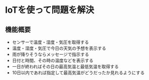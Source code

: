 # IoTを使って問題を解決
## 機能概要
- センサーで温度・湿度・気圧を取得する
- 温度・湿度・気圧で今日の天気の予想を表示する
- 雨が降りそうならメッセージで指示する
- 日付と時間、その時の温度などを表示する
- 一日が終わればその日の最高気温と最低気温を取得する
- 10日以内であれば指定して最高気温がどうだったか見れるようにする
##  